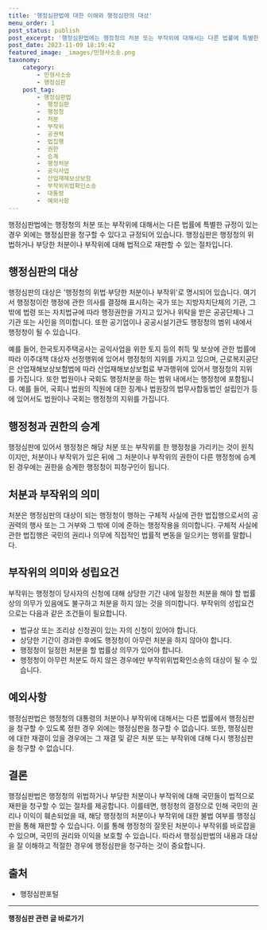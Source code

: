 ```yaml
---
title: '행정심판법에 대한 이해와 행정심판의 대상'
menu_order: 1
post_status: publish
post_excerpt: '행정심판법에는 행정청의 처분 또는 부작위에 대해서는 다른 법률에 특별한 규정이 있는 경우 외에는 행정심판을 청구할 수 있다고 규정되어 있습니다. 행정심판은 행정청의 위법하거나 부당한 처분이나 부작위에 대해 법적으로 재판할 수 있는 절차입니다.'
post_date: 2023-11-09 18:19:42
featured_image: _images/민형사소송.png
taxonomy:
    category:
        - 민형사소송
        - 행정심판
    post_tag:
        - 행정심판법
        -  행정심판
        -  행정청
        -  처분
        -  부작위
        -  공권력
        -  법집행
        -  권한
        -  승계
        -  행정처분
        -  공익사업
        -  산업재해보상보험
        -  부작위위법확인소송
        -  대통령
        -  예외사항
---
```



행정심판법에는 행정청의 처분 또는 부작위에 대해서는 다른 법률에 특별한 규정이 있는 경우 외에는 행정심판을 청구할 수 있다고 규정되어 있습니다. 행정심판은 행정청의 위법하거나 부당한 처분이나 부작위에 대해 법적으로 재판할 수 있는 절차입니다.

## 행정심판의 대상

행정심판의 대상은 '행정청의 위법·부당한 처분이나 부작위'로 명시되어 있습니다. 여기서 행정청이란 행정에 관한 의사를 결정해 표시하는 국가 또는 지방자치단체의 기관, 그 밖에 법령 또는 자치법규에 따라 행정권한을 가지고 있거나 위탁을 받은 공공단체나 그 기관 또는 사인을 의미합니다. 또한 공기업이나 공공시설기관도 행정청의 범위 내에서 행정청이 될 수 있습니다.

예를 들어, 한국토지주택공사는 공익사업을 위한 토지 등의 취득 및 보상에 관한 법률에 따라 이주대책 대상자 선정행위에 있어서 행정청의 지위를 가지고 있으며, 근로복지공단은 산업재해보상보험법에 따라 산업재해보상보험료 부과행위에 있어서 행정청의 지위를 가집니다. 또한 법원이나 국회도 행정처분을 하는 범위 내에서는 행정청에 포함됩니다. 예를 들어, 국회나 법원의 직원에 대한 징계나 법원장의 법무사합동법인 설립인가 등에 있어서도 법원이나 국회는 행정청의 지위를 가집니다.

## 행정청과 권한의 승계

행정심판에 있어서 행정청은 해당 처분 또는 부작위를 한 행정청을 가리키는 것이 원칙이지만, 처분이나 부작위가 있은 뒤에 그 처분이나 부작위의 권한이 다른 행정청에 승계된 경우에는 권한을 승계한 행정청이 피청구인이 됩니다.

## 처분과 부작위의 의미

처분은 행정심판의 대상이 되는 행정청이 행하는 구체적 사실에 관한 법집행으로서의 공권력의 행사 또는 그 거부와 그 밖에 이에 준하는 행정작용을 의미합니다. 구체적 사실에 관한 법집행은 국민의 권리나 의무에 직접적인 법률적 변동을 일으키는 행위를 말합니다.

## 부작위의 의미와 성립요건

부작위는 행정청이 당사자의 신청에 대해 상당한 기간 내에 일정한 처분을 해야 할 법률상의 의무가 있음에도 불구하고 처분을 하지 않는 것을 의미합니다. 부작위의 성립요건으로는 다음과 같은 조건들이 필요합니다.

- 법규상 또는 조리상 신청권이 있는 자의 신청이 있어야 합니다.
- 상당한 기간이 경과한 후에도 행정청이 아무런 처분을 하지 않아야 합니다.
- 행정청이 일정한 처분을 할 법률상 의무가 있어야 합니다.
- 행정청이 아무런 처분도 하지 않은 경우에만 부작위위법확인소송의 대상이 될 수 있습니다.

## 예외사항

행정심판법은 행정청의 대통령의 처분이나 부작위에 대해서는 다른 법률에서 행정심판을 청구할 수 있도록 정한 경우 외에는 행정심판을 청구할 수 없습니다. 또한, 행정심판에 대한 재결이 있을 경우에는 그 재결 및 같은 처분 또는 부작위에 대해 다시 행정심판을 청구할 수 없습니다.

## 결론

행정심판법은 행정청의 위법하거나 부당한 처분이나 부작위에 대해 국민들이 법적으로 재판을 청구할 수 있는 절차를 제공합니다. 이를테면, 행정청의 결정으로 인해 국민의 권리나 이익이 훼손되었을 때, 해당 행정청의 처분이나 부작위에 대한 불법 여부를 행정심판을 통해 재판할 수 있습니다. 이를 통해 행정청의 잘못된 처분이나 부작위를 바로잡을 수 있으며, 국민의 권리와 이익을 보호할 수 있습니다. 따라서 행정심판법의 내용과 대상을 잘 이해하고 적절한 경우에 행정심판을 청구하는 것이 중요합니다.

## 출처
- 행정심판포털
<!-- wp:separator -->
<hr class="wp-block-separator has-alpha-channel-opacity"/>
<!-- /wp:separator -->

<!-- wp:group {"backgroundColor":"base","layout":{"type":"constrained"}} -->
<div class="wp-block-group has-base-background-color has-background"><!-- wp:paragraph {"align":"center","fontSize":"medium"} -->
<p class="has-text-align-center has-large-font-size"><strong>행정심판 관련 글 바로가기</strong></p>
<!-- /wp:paragraph -->


<!-- wp:latest-posts
{"categories":[{"id":15531,"count":19,"description":"","link":"https://uknowlaw.com/category/%ed%96%89%ec%a0%95%ec%8b%ac%ed%8c%90/","name":"행정심판","slug":"행정심판","taxonomy":"category","parent":0,"meta":[],"_links":{"self":[{"href":"https://uknowlaw.com/wp-json/wp/v2/categories/15531"}],"collection":[{"href":"https://uknowlaw.com/wp-json/wp/v2/categories"}],"about":[{"href":"https://uknowlaw.com/wp-json/wp/v2/taxonomies/category"}],"wp:post_type":[{"href":"https://uknowlaw.com/wp-json/wp/v2/posts?categories=15531"}],"curies":[{"name":"wp","href":"https://api.w.org/{rel}","templated":true}]}}],"postsToShow":100,"excerptLength":28,"postLayout":"grid","columns":2,"featuredImageAlign":"left","featuredImageSizeSlug":"large","fontSize":"small"} /--></div>
<!-- /wp:group -->
